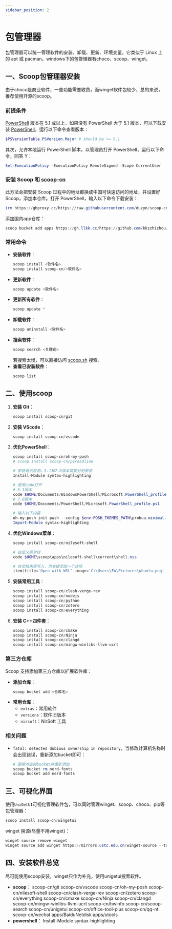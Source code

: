 ```yaml
---
sidebar_position: 2
---
```


# 包管理器

包管理器可以统一管理软件的安装、卸载、更新、环境变量，它类似于 Linux 上的 apt 或 pacman。windows下的包管理器有choco、scoop、winget。

## 一、Scoop包管理器安装
由于choco是商业软件，一些功能需要收费，而winget软件包较少，总的来说，推荐使用开源的scoop。

### 前提条件

[PowerShell](https://learn.microsoft.com/zh-cn/powershell/) 版本在 5.1 或以上，如果没有 PowerShell 大于 5.1 版本，可以下载安装 [PowerShell](https://learn.microsoft.com/zh-cn/powershell/scripting/install/installing-powershell-on-windows?view=powershell-7.4#install-powershell-using-winget-recommended)。运行以下命令查看版本：

```powershell
$PSVersionTable.PSVersion.Major # should be >= 5.1
```

其次，允许本地运行 PowerShell 脚本，以管理员打开 PowerShell，运行以下命令，回答 Y：

```powershell
Set-ExecutionPolicy -ExecutionPolicy RemoteSigned -Scope CurrentUser
```

### 安装 Scoop 和 [scoop-cn](https://github.com/duzyn/scoop-cn)

此方法会把安装 Scoop 过程中的地址都换成中国可快速访问的地址，并设置好 Scoop，添加本仓库。打开 PowerShell，输入以下命令下载安装：

```powershell
irm https://ghproxy.cc/https://raw.githubusercontent.com/duzyn/scoop-cn/master/install.ps1 | iex
```

添加国内app仓库：
```powershell
scoop bucket add apps https://gh.llkk.cc/https://github.com/kkzzhizhou/scoop-apps
```

### 常用命令

- **安装软件**：
  ```powershell
  scoop install <软件名>
  scoop install scoop-cn/<软件名>
  ```
- **更新软件**：
  ```powershell
  scoop update <软件名>
  ```
- **更新所有软件**：
  ```powershell
  scoop update *
  ```
- **卸载软件**：
  ```powershell
  scoop uninstall <软件名>
  ```
- **搜索软件**：
  ```powershell
  scoop search <关键词>
  ```
  若搜索太慢，可以直接访问 [scoop.sh](https://scoop.sh/) 搜索。
- **查看已安装软件**：
  ```powershell
  scoop list
  ```

## 二、使用scoop

1. **安装 Git**：
    ```powershell
    scoop install scoop-cn/git
    ```
2. **安装 VScode**：
    ```powershell
    scoop install scoop-cn/vscode
    ```
3. **优化PowerShell**：
    ```powershell
    scoop install scoop-cn/oh-my-posh
    # scoop install scoop-cn/psreadline
    
    # 安装语法检测，5.1和7.0版本需要分别安装
    Install-Module syntax-highlighting

    # 使用code打开
    # 5.1版本
    code $HOME/Documents/WindowsPowerShell/Microsoft.PowerShell_profile.ps1
    # 7.0版本
    code $HOME/Documents/PowerShell/Microsoft.PowerShell_profile.ps1

    # 输入以下内容
    oh-my-posh init pwsh --config $env:POSH_THEMES_PATH\probua.minimal.omp.json | Invoke-Expression
    Import-Module syntax-highlighting
    ```
4. **优化Windows菜单**：
    ```powershell
    scoop install scoop-cn/nilesoft-shell

    # 自定义菜单栏
    code $HOME\scoop\apps\nilesoft-shell\current\shell.nss

    # 在文档末尾写入，为右键添加一个选项
    item(title='Open with WSL' image='C:\Users\Fu\Pictures\ubuntu.png' cmd-line='/K ubuntu -c zsh ')
    ```
5. **安装常用工具**：
    ```powershell
    scoop install scoop-cn/clash-verge-rev
    scoop install scoop-cn/nodejs
    scoop install scoop-cn/python
    scoop install scoop-cn/zotero
    scoop install scoop-cn/everything
    ```
6. **安装 C++四件套**：
    ```powershell
    scoop install scoop-cn/cmake
    scoop install scoop-cn/Ninja
    scoop install scoop-cn/clangd
    scoop install scoop-cn/mingw-winlibs-llvm-ucrt
    ```

### 第三方仓库

Scoop 支持添加第三方仓库以扩展软件库：

- **添加仓库**：
  ```powershell
  scoop bucket add <仓库名>
  ```
- **常用仓库**：
  - `extras`：常用软件
  - `versions`：软件旧版本
  - `nirsoft`：NirSoft 工具

### 相关问题
- `fatal: detected dubious ownership in repository`，当修改计算机名称时会出现错误，重新添加bucket即可：
    ```powershell
    # 删除对应的bucket并重新添加
    scoop bucket rm nerd-fonts
    scoop bucket add nerd-fonts
    ```

## 三、可视化界面
使用`UniGetUI`可视化管理软件包，可以同时管理winget、scoop、choco、pip等包管理器：
```powershell
scoop install scoop-cn/wingetui
```

winget 换源(尽量不用winget)：
```powershell
winget source remove winget
winget source add winget https://mirrors.ustc.edu.cn/winget-source --trust-level trusted
```

## 四、安装软件总览
尽可能使用scoop安装，winget只作为补充，使用unigetui搜索软件。
- **scoop**：
    scoop-cn/git
    scoop-cn/vscode
    scoop-cn/oh-my-posh
    scoop-cn/nilesoft-shell
    scoop-cn/clash-verge-rev
    scoop-cn/zotero
    scoop-cn/everything
    scoop-cn/cmake
    scoop-cn/Ninja
    scoop-cn/clangd
    scoop-cn/mingw-winlibs-llvm-ucrt
    scoop-cn/hwinfo
    scoop-cn/scoop-search
    scoop-cn/unigetui
    scoop-cn/office-tool-plus
    scoop-cn/qq-nt
    scoop-cn/wechat
    apps/BaiduNetdisk
    apps/utools
- **powershell**：
    Install-Module syntax-highlighting

